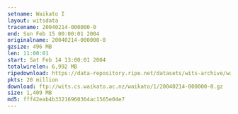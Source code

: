 ```yaml
---
setname: Waikato I
layout: witsdata
tracename: 20040214-000000-0
end: Sun Feb 15 00:00:01 2004
originalname: 20040214-000000-0
gzsize: 496 MB
len: 11:00:01
start: Sat Feb 14 13:00:01 2004
totalwirelen: 6,992 MB
ripedownload: https://data-repository.ripe.net/datasets/wits-archive/waikato/1/20040214-000000-0.gz
pkts: 20 million
download: ftp://wits.cs.waikato.ac.nz/waikato/1/20040214-000000-0.gz
size: 1,409 MB
md5: fff42eab4b33216960364ac1565e04e7
---
```

